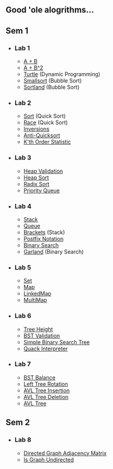 ## Good 'ole alogrithms...
## Sem 1
- ### Lab 1
    - [A + B](lab_01/aplusb.go)
  - [A + B^2](lab_01/aplusbb.go)
  - [Turtle](lab_01/turtle.go) (Dynamic Programming)
  - [Smallsort](lab_01/smallsort.go) (Bubble Sort)
  - [Sortland](lab_01/sortland.go) (Bubble Sort)

- ### Lab 2
  - [Sort](lab_02/sort.go) (Quick Sort)
  - [Race](lab_02/race.go) (Quick Sort)
  - [Inversions](lab_02/inversions.go)
  - [Anti-Quicksort](lab_02/antiqs.go)
  - [K'th Order Statistic](lab_02/kth.go)

- ### Lab 3
  - [Heap Validation](lab_03/isheap.go)
  - [Heap Sort](lab_03/heapsort.go)
  - [Radix Sort](lab_03/radixsort.go)
  - [Priority Queue](lab_03/priorityqueue.go)

- ### Lab 4
  - [Stack](lab_04/stack.go)
  - [Queue](lab_04/queue.go)
  - [Brackets](lab_04/brackets.go) (Stack)
  - [Postfix Notation](lab_04/postfix.go)
  - [Binary Search](lab_04/binsearch.go)
  - [Garland](lab_04/garland.go) (Binary Search)

- ### Lab 5
  - [Set](lab_05/set.go)
  - [Map](lab_05/map.go)
  - [LinkedMap](lab_05/linkedmap.go)
  - [MultiMap](lab_05/multimap.go)

- ### Lab 6
  - [Tree Height](lab_06/height.go)
  - [BST Validation](lab_06/check.go)
  - [Simple Binary Search Tree](lab_06/bstsimple.go)
  - [Quack Interpreter](lab_06/quack.go)

- ### Lab 7
  - [BST Balance](lab_07/balance.go)
  - [Left Tree Rotation](lab_07/rotation.go)
  - [AVL Tree Insertion](lab_07/addition.go)
  - [AVL Tree Deletion](lab_07/deletion.go)
  - [AVL Tree](lab_07/avlset.go)

## Sem 2
- ### Lab 8
  - [Directed Graph Adjacency Matrix](lab_08/adjMatrix.go)
  - [Is Graph Undirected](lab_08/is_undirected.go)